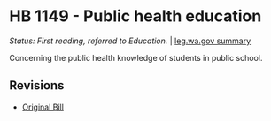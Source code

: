 # HB 1149 - Public health education
*Status: First reading, referred to Education.* | [leg.wa.gov summary](https://app.leg.wa.gov/billsummary?BillNumber=1149&Year=2021)

Concerning the public health knowledge of students in public school.

## Revisions
* [Original Bill](1/)